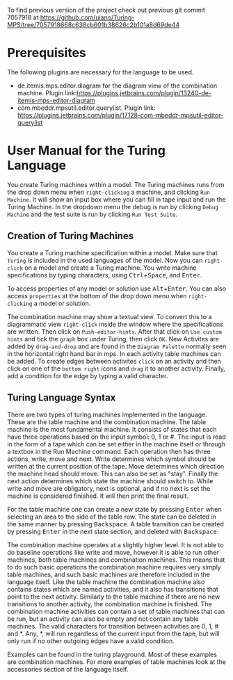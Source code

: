 To find previous version of the project check out previous git commit 7057918 at https://github.com/uiano/Turing-MPS/tree/7057918668c638cb601b38626c2b101a8d69de44
# Prerequisites
The following plugins are necessary for the language to be used.

* de.itemis.mps.editor.diagram for the diagram view of the combination machine. Plugin link:https://plugins.jetbrains.com/plugin/13240-de-itemis-mps-editor-diagram
* com.mbeddr.mpsutil.editor.querylist. Plugin link: https://plugins.jetbrains.com/plugin/17128-com-mbeddr-mpsutil-editor-querylist

# User Manual for the Turing Language
You create Turing machines within a model.
The Turing machines runs from the drop down menu when `right-clicking` a machine, and clicking `Run Machine`.
It will show an input box where you can fill in tape input and run the Turing Machine.
In the dropdown menu the debug is run by clicking `Debug Machine` and the test suite is run by clicking `Run Test Suite`.

## Creation of Turing Machines
You create a Turing machine specification within a model.
Make sure that `Turing` is included in the used languages of the model.
Now you can `right-click` on a model and create a Turing machine.
You write machine specifications by typing characters, using <kbd>Ctrl</kbd>+<kbd>Space</kbd>, and <kbd>Enter</kbd>.

To access properties of any model or solution use <kbd>Alt</kbd>+<kbd>Enter</kbd>.
You can also access `properties` at the bottom of the drop down menu when `right-clicking` a model or solution.

The combination machine may show a textual view. To convert this to a diagrammatic view `right-click` inside the window where the specifications are written. 
Then click on `Push-editor-hints`. 
After that click on `Use custom hints` and tick the `graph` box under Turing, then click `OK`.
New Activites are added by `drag-and-drop` and are found in the `Diagram Palette` normally seen in the horizontal right hand bar in mps.
In each activity table machines can be added. To create edges between activites `click` on an activity and then click on one of the `bottom right` icons and `drag` it to another activity.
Finally, add a condition for the edge by typing a valid character. 

## Turing Language Syntax
There are two types of turing machines implemented in the language.
These are the table machine and the combination machine. 
The table machine is the most fundamental machine.
It consists of states that each have three operations based on the input symbol: 0, 1 or #.
The input is read in the form of a tape which can be set either in the machine itself or through a textbox in the Run Machine command.
Each operation then has three actions, write, move and next. Write determines which symbol should be written at the current position of the tape.
Move determines which direction the machine head should move. This can also be set as "stay".
Finally the next action determines which state the machine should switch to. While write and move are obligatory, next is optional, and if no next is set the machine is considered finished.
It will then print the final result.

For the table machine one can create a new state by pressing <kbd>Enter</kbd> when selecting an area to the side of the table row.
The state can be deleted in the same manner by pressing <kbd>Backspace</kbd>.
A table transition can be created by pressing <kbd>Enter</kbd> in the next state section, and deleted with <kbd>Backspace</kbd>.

The combination machine operates at a slightly higher level. It is not able to do baseline operations like write and move,
however it is able to run other machines, both table machines and combination machines.
This means that to do such basic operations the combination machine requires very simply table machines, 
and such basic machines are therefore included in the language itself.
Like the table machine the combination machine also contains states which are named activities, and it also
has transitions that point to the next activity. Similarly to the table machine if there are no new transitions to another activity, the combination machine is finished.
The combination machine activities can contain a set of table machines that can be run, but an activity can also be empty and not contain any table machines.
The valid characters for transition between activities are 0, 1, # and *. Any, *, will run regardless of the current input from the tape, but will only run if no other outgoing edges have a valid condition.

Examples can be found in the turing playground.
Most of these examples are combination machines.
For more examples of table machines look at the accessories section of the language itself.


